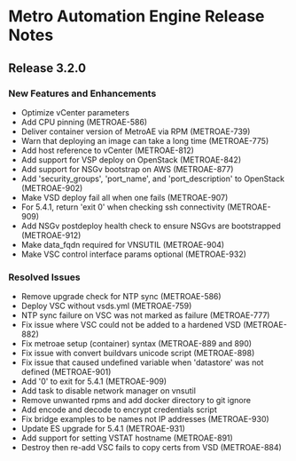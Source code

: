# Metro Automation Engine Release Notes
## Release 3.2.0
### New Features and Enhancements
* Optimize vCenter parameters
* Add CPU pinning (METROAE-586)
* Deliver container version of MetroAE via RPM (METROAE-739)
* Warn that deploying an image can take a long time (METROAE-775)
* Add host reference to vCenter (METROAE-812)
* Add support for VSP deploy on OpenStack (METROAE-842)
* Add support for NSGv bootstrap on AWS (METROAE-877)
* Add 'security_groups', 'port_name', and 'port_description' to OpenStack (METROAE-902)
* Make VSD deploy fail all when one fails (METROAE-907)
* For 5.4.1, return 'exit 0' when checking ssh connectivity (METROAE-909)
* Add NSGv postdeploy health check to ensure NSGvs are bootstrapped (METROAE-912)
* Make data_fqdn required for VNSUTIL (METROAE-904)
* Make VSC control interface params optional (METROAE-932)
### Resolved Issues
* Remove upgrade check for NTP sync (METROAE-586)
* Deploy VSC without vsds.yml (METROAE-759)
* NTP sync failure on VSC was not marked as failure (METROAE-777)
* Fix issue where VSC could not be added to a hardened VSD (METROAE-882)
* Fix metroae setup (container) syntax (METROAE-889 and 890)
* Fix issue with convert buildvars unicode script (METROAE-898)
* Fix issue that caused undefined variable when 'datastore' was not defined (METROAE-901)
* Add '0' to exit for 5.4.1 (METROAE-909)
* Add task to disable network manager on vnsutil
* Remove unwanted rpms and add docker directory to git ignore
* Add encode and decode to encrypt credentials script
* Fix bridge examples to be names not IP addresses (METROAE-930)
* Update ES upgrade for 5.4.1 (METROAE-931)
* Add support for setting VSTAT hostname (METROAE-891)
* Destroy then re-add VSC fails to copy certs from VSD (METROAE-884)
